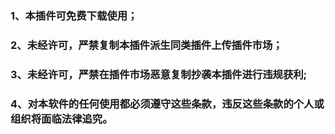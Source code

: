 ### 1、本插件可免费下载使用；
### 2、未经许可，严禁复制本插件派生同类插件上传插件市场；
### 3、未经许可，严禁在插件市场恶意复制抄袭本插件进行违规获利;
### 4、对本软件的任何使用都必须遵守这些条款，违反这些条款的个人或组织将面临法律追究。


